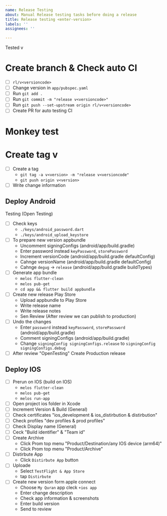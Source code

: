 ```yaml
---
name: Release Testing
about: Manual Release testing tasks before doing a release
title: Release testing <enter-version>
labels: ''
assignees: ''

---
```


Tested v<versioncode>

# Create branch & Check auto CI
- [ ] `rl/v<versioncode>`
- [ ] Change version in `app/pubspec.yaml`
- [ ] Run `git add .`
- [ ] Run `git commit -m "release v<versioncode>"`
- [ ] Run `git push --set-upstream origin rl/v<versioncode>`
- [ ] Create PR for auto testing CI

# Monkey test
 
# Create tag v<enter-version>
- [ ] Create a tag 
  - `git tag -a v<version> -m "release v<versioncode"`
  - `git push origin v<version>`
- [ ] Write change information
 
## Deploy Android 
Testing (Open Testing)
- [ ] Check keys
  - `./keys/android_password.dart`
  - `./keys/android_upload_keystore`
- [ ] To prepare new version appbundle
  - Uncomment signingConfigs (android/app/build.gradle)
  - Enter password instead `keyPassword`, `storePassword`
  - Increment versionCode (android/app/build.gradle defaultConfig)
  - Cahnge versionName (android/app/build.gradle defaultConfig)
  - Cahnge `degug` -> `release` (android/app/build.gradle buildTypes)
- [ ] Generate app bundle
  - `melos flutter-clean`
  - `melos pub-get`
  - `cd app && flutter build appbundle`
- [ ] Create new release Play Store
  - Upload appbundle to Play Store
  - Write release name
  - Write release notes 
  - Sen Review (After review we can publish to production)
- [ ] Undo the changes 
  - Enter `password` instead `keyPassword`, `storePassword` (android/app/build.gradle)
  - Comment signingConfigs (android/app/build.gradle)
  - Change `signingConfig signingConfigs.release` to `signingConfig signingConfigs.debug`
- [ ] After review "OpenTesting" Create Production release
  
## Deploy IOS
- [ ] Prerun on IOS (build on IOS)
  - `melos flutter-clean`
  - `melos pub-get`
  - `melos run-app`
- [ ] Open project ios folder in Xcode
- [ ] Increment Version & Build (General)
- [ ] Check certificates "ios_development & ios_distirbution & distirbution"
- [ ] Check profiles "dev profiles & prod profiles"
- [ ] Check Display name (General)
- [ ] Ceck "Build identifier" & "Team id"
- [ ] Create Archive
  -  Click Prom top menu "Product/Destination/any IOS device (arm64)"
  -  Click Prom top menu "Product/Archive"
- [ ] Distirbute App 
  - Click `Distirbute App` button
- [ ] Uploade 
  - Select `TestFlight & App Store`
  - tap `Distirbute`
- [ ] Create new version form apple connect
  - Choose `My Quran` app cleck `+ios app`
  - Enter change description
  - Check app information & screenshots
  - Enter build version
  - Send to review
